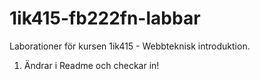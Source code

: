 1ik415-fb222fn-labbar
=====================

Laborationer för kursen 1ik415 - Webbteknisk introduktion.

1. Ändrar i Readme och checkar in!